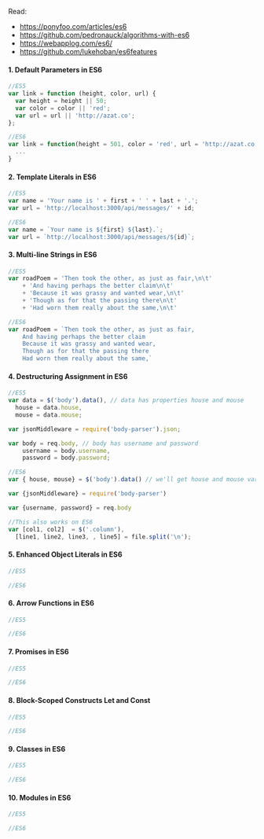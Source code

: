 Read:
* https://ponyfoo.com/articles/es6
* https://github.com/pedronauck/algorithms-with-es6
* https://webapplog.com/es6/
* https://github.com/lukehoban/es6features

#### 1. Default Parameters in ES6

```javascript
//ES5
var link = function (height, color, url) {
  var height = height || 50;
  var color = color || 'red';
  var url = url || 'http://azat.co';
};
```

```javascript
//ES6
var link = function(height = 501, color = 'red', url = 'http://azat.co') {
  ...
}
```

#### 2. Template Literals in ES6

```javascript
//ES5
var name = 'Your name is ' + first + ' ' + last + '.';
var url = 'http://localhost:3000/api/messages/' + id;
```

```javascript
//ES6
var name = `Your name is ${first} ${last}.`;
var url = `http://localhost:3000/api/messages/${id}`;
```

#### 3. Multi-line Strings in ES6

```javascript
//ES5
var roadPoem = 'Then took the other, as just as fair,\n\t'
    + 'And having perhaps the better claim\n\t'
    + 'Because it was grassy and wanted wear,\n\t'
    + 'Though as for that the passing there\n\t'
    + 'Had worn them really about the same,\n\t'
```

```javascript
//ES6
var roadPoem = `Then took the other, as just as fair,
    And having perhaps the better claim
    Because it was grassy and wanted wear,
    Though as for that the passing there
    Had worn them really about the same,`

```

#### 4. Destructuring Assignment in ES6

```javascript
//ES5
var data = $('body').data(), // data has properties house and mouse
  house = data.house,
  mouse = data.mouse;

var jsonMiddleware = require('body-parser').json;

var body = req.body, // body has username and password
    username = body.username,
    password = body.password;
```

```javascript
//ES6
var { house, mouse} = $('body').data() // we'll get house and mouse variables

var {jsonMiddleware} = require('body-parser')

var {username, password} = req.body

//This also works on ES6
var [col1, col2]  = $('.column'),
  [line1, line2, line3, , line5] = file.split('\n');

```

#### 5. Enhanced Object Literals in ES6

```javascript
//ES5
```

```javascript
//ES6
```

#### 6. Arrow Functions in ES6

```javascript
//ES5
```

```javascript
//ES6
```

#### 7. Promises in ES6

```javascript
//ES5
```

```javascript
//ES6
```

#### 8. Block-Scoped Constructs Let and Const

```javascript
//ES5
```

```javascript
//ES6
```

#### 9. Classes in ES6

```javascript
//ES5
```

```javascript
//ES6
```

#### 10. Modules in ES6

```javascript
//ES5
```

```javascript
//ES6
```
